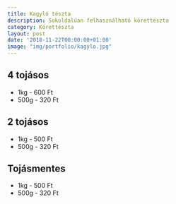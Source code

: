 ```yaml
---
title: Kagyló tészta
description: Sokoldalúan felhasználható körettészta
category: Körettészta
layout: post
date: '2018-11-22T00:00:00+01:00'
image: "img/portfolio/kagylo.jpg"
---
```

## 4 tojásos

* 1kg - 600 Ft
* 500g - 320 Ft

## 2 tojásos

* 1kg - 500 Ft
* 500g - 320 Ft

## Tojásmentes

* 1kg - 500 Ft
* 500g - 320 Ft
